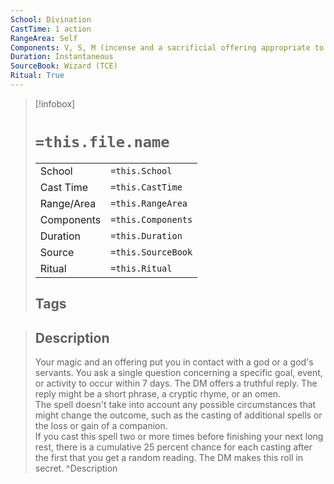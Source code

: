 ```yaml
---
School: Divination
CastTime: 1 action
RangeArea: Self
Components: V, S, M (incense and a sacrificial offering appropriate to your religion, together worth at least 25 gp, which the spell consumes)
Duration: Instantaneous
SourceBook: Wizard (TCE)
Ritual: True
---
```

> [!infobox]
>
> # `=this.file.name`
> |            |                    |
> | ---------- | ------------------ |
> | School     | `=this.School`     |
> | Cast Time  | `=this.CastTime`   |
> | Range/Area | `=this.RangeArea`  |
> | Components | `=this.Components` |
> | Duration   | `=this.Duration`   |
> | Source     | `=this.SourceBook` |
> | Ritual     | `=this.Ritual`     |
>## Tags
>

> ## Description
> Your magic and an offering put you in contact with a god or a god's servants. You ask a single question concerning a specific goal, event, or activity to occur within 7 days. The DM offers a truthful reply. The reply might be a short phrase, a cryptic rhyme, or an omen.<br> The spell doesn't take into account any possible circumstances that might change the outcome, such as the casting of additional spells or the loss or gain of a companion.<br> If you cast this spell two or more times before finishing your next long rest, there is a cumulative 25 percent chance for each casting after the first that you get a random reading. The DM makes this roll in secret. 
> ^Description